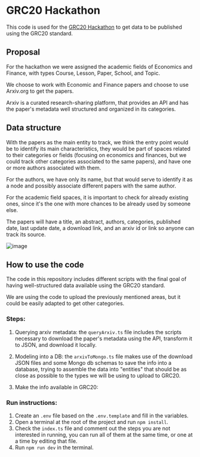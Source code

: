 # GRC20 Hackathon

This code is used for the [GRC20 Hackathon](https://thegraph.com/grc20-hackathon/) to get data to be published using the GRC20 standard.

## Proposal

For the hackathon we were assigned the academic fields of Economics and Finance, with types Course, Lesson, Paper, School, and Topic.

We choose to work with Economic and Finance papers and choose to use Arxiv.org to get the papers.

Arxiv is a curated research-sharing platform, that provides an API and has the paper's metadata well structured and organized in its categories.

## Data structure

With the papers as the main entity to track, we think the entry point would be to identify its main characteristics, they would be part of spaces related to their categories or fields (focusing on economics and finances, but we could track other categories associated to the same papers), and have one or more authors associated with them.

For the authors, we have only its name, but that would serve to identify it as a node and possibly associate different papers with the same author.

For the academic field spaces, it is important to check for already existing ones, since it's the one with more chances to be already used by someone else.

The papers will have a title, an abstract, authors, categories, published date, last update date, a download link, and an arxiv id or link so anyone can track its source.

![image](https://github.com/user-attachments/assets/815e5f5d-25b3-4e2b-8f94-9ecf14b1456b)

## How to use the code

The code in this repository includes different scripts with the final goal of having well-structured data available using the GRC20 standard.

We are using the code to upload the previously mentioned areas, but it could be easily adapted to get other categories.

### Steps:

1. Querying arxiv metadata: the `queryArxiv.ts` file includes the scripts necessary to download the paper's metadata using the API, transform it to JSON, and download it locally.

2. Modeling into a DB: the `arxivToMongo.ts` file makes use of the download JSON files and some Mongo db schemas to save the info into a database, trying to assemble the data into "entities" that should be as close as possible to the types we will be using to upload to GRC20.

3. Make the info available in GRC20:

### Run instructions:

1. Create an `.env` file based on the `.env.template` and fill in the variables.
2. Open a terminal at the root of the project and run `npm install`.
3. Check the `index.ts` file and comment out the steps you are not interested in running, you can run all of them at the same time, or one at a time by editing that file.
4. Run `npm run dev` in the terminal.
